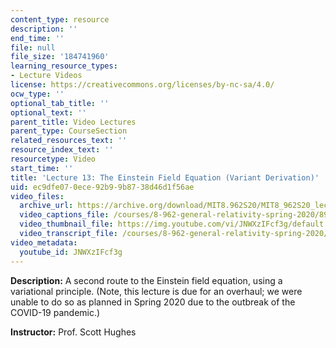 ```yaml
---
content_type: resource
description: ''
end_time: ''
file: null
file_size: '184741960'
learning_resource_types:
- Lecture Videos
license: https://creativecommons.org/licenses/by-nc-sa/4.0/
ocw_type: ''
optional_tab_title: ''
optional_text: ''
parent_title: Video Lectures
parent_type: CourseSection
related_resources_text: ''
resource_index_text: ''
resourcetype: Video
start_time: ''
title: 'Lecture 13: The Einstein Field Equation (Variant Derivation)'
uid: ec9dfe07-0ece-92b9-9b87-38d46d1f56ae
video_files:
  archive_url: https://archive.org/download/MIT8.962S20/MIT8_962S20_lec13_300k.mp4
  video_captions_file: /courses/8-962-general-relativity-spring-2020/89d4489a14855891ba65a9923007be0d_JNWXzIFcf3g.vtt
  video_thumbnail_file: https://img.youtube.com/vi/JNWXzIFcf3g/default.jpg
  video_transcript_file: /courses/8-962-general-relativity-spring-2020/b1260b964d101757fa3f3bb2eb8cefa3_JNWXzIFcf3g.pdf
video_metadata:
  youtube_id: JNWXzIFcf3g
---
```


**Description:** A second route to the Einstein field equation, using a variational principle. (Note, this lecture is due for an overhaul; we were unable to do so as planned in Spring 2020 due to the outbreak of the COVID-19 pandemic.)

**Instructor:** Prof. Scott Hughes

